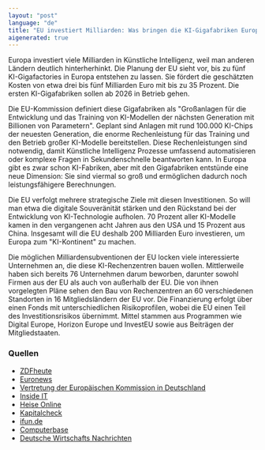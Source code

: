 ```yaml
---
layout: "post"
language: "de"
title: "EU investiert Milliarden: Was bringen die KI-Gigafabriken Europa?"
aigenerated: true
---
```


Europa investiert viele Milliarden in Künstliche Intelligenz, weil man anderen Ländern deutlich hinterherhinkt. Die Planung der EU sieht vor, bis zu fünf KI-Gigafactories in Europa entstehen zu lassen. Sie fördert die geschätzten Kosten von etwa drei bis fünf Milliarden Euro mit bis zu 35 Prozent. Die ersten KI-Gigafabriken sollen ab 2026 in Betrieb gehen.

<!--more-->

Die EU-Kommission definiert diese Gigafabriken als "Großanlagen für die Entwicklung und das Training von KI-Modellen der nächsten Generation mit Billionen von Parametern". Geplant sind Anlagen mit rund 100.000 KI-Chips der neuesten Generation, die enorme Rechenleistung für das Training und den Betrieb großer KI-Modelle bereitstellen. Diese Rechenleistungen sind notwendig, damit Künstliche Intelligenz Prozesse umfassend automatisieren oder komplexe Fragen in Sekundenschnelle beantworten kann. In Europa gibt es zwar schon KI-Fabriken, aber mit den Gigafabriken entstünde eine neue Dimension: Sie sind viermal so groß und ermöglichen dadurch noch leistungsfähigere Berechnungen.

Die EU verfolgt mehrere strategische Ziele mit diesen Investitionen. So will man etwa die digitale Souveränität stärken und den Rückstand bei der Entwicklung von KI-Technologie aufholen. 70 Prozent aller KI-Modelle kamen in den vergangenen acht Jahren aus den USA und 15 Prozent aus China. Insgesamt will die EU deshalb 200 Milliarden Euro investieren, um Europa zum "KI-Kontinent" zu machen.

Die möglichen Milliardensubventionen der EU locken viele interessierte Unternehmen an, die diese KI-Rechenzentren bauen wollen. Mittlerweile haben sich bereits 76 Unternehmen darum beworben, darunter sowohl Firmen aus der EU als auch von außerhalb der EU. Die von ihnen vorgelegten Pläne sehen den Bau von Rechenzentren an 60 verschiedenen Standorten in 16 Mitgliedsländern der EU vor. Die Finanzierung erfolgt über einen Fonds mit unterschiedlichen Risikoprofilen, wobei die EU einen Teil des Investitionsrisikos übernimmt. Mittel stammen aus Programmen wie Digital Europe, Horizon Europe und InvestEU sowie aus Beiträgen der Mitgliedstaaten.

### Quellen
- [ZDFheute](https://www.zdfheute.de/politik/ausland/eu-ki-chips-kuenstliche-intelligenz-fabriken-100.html)
- [Euronews](https://de.euronews.com/next/2025/07/01/europa-baut-ki-gigafabriken-das-sind-die-grossten-investoren)
- [Vertretung der Europäischen Kommission in Deutschland](https://germany.representation.ec.europa.eu/news/ki-gigafabriken-76-interessenten-wollen-16-eu-landern-kunstliche-intelligenz-investieren-2025-07-01_de)
- [Inside IT](https://www.inside-it.ch/grosses-interesse-an-den-ki-gigafabriken-der-eu-20250701)
- [Heise Online](https://www.heise.de/news/Milliardeninvestitionen-76-Interessenten-wollen-KI-Gigafabriken-in-der-EU-bauen-10465243.html)
- [Kapitalcheck](https://kapitalcheck.de/2025/06/21/der-wettlauf-um-europas-erste-ki-gigafabrik-deutschland-im-fokus/)
- [ifun.de](https://www.ifun.de/investai-eu-wird-200-milliarden-in-ki-gigafabriken-investieren-248411/)
- [Computerbase](https://www.computerbase.de/news/netzpolitik/aufbau-von-ki-gigafabriken-eu-kuendigt-200-mrd-paket-fuer-ki-entwicklung-an.91369/)
- [Deutsche Wirtschafts Nachrichten](https://deutsche-wirtschafts-nachrichten.de/714784/eu-investiert-milliarden-in-eigene-ki-gigafabriken-bruessel-will-abhaengigkeit-von-us-datenmonopolen-beenden)
